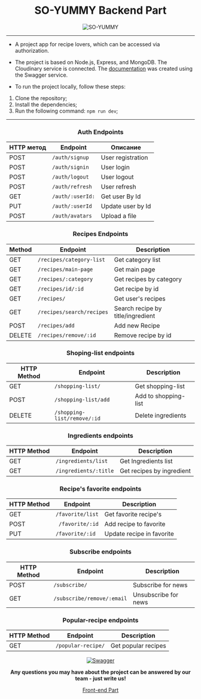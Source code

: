  <div align="center">

# SO-YUMMY Backend Part
![SO-YUMMY](https://res.cloudinary.com/dbcvume5y/image/upload/v1681084557/20230410025245_pc5btv.png)
</div>

---

- A project app for recipe lovers, which can be accessed via authorization.

- The project is based on Node.js, Express, and MongoDB. The Cloudinary service is connected. The [documentation](https://y-3wt8.onrender.com/api-docs/) was created using the Swagger service.

- To run the project locally, follow these steps:

1. Clone the repository;
2. Install the dependencies;
3. Run the following command: `npm run dev`;
----
<div align="center">

### Auth Endpoints

| HTTP метод | Endpoint                | Описание                        |
|-----------|------------------------|--------------------------------|
| POST      | `/auth/signup`           | User registration       |
| POST      | `/auth/signin`           | User login    |
| POST      | `/auth/logout`           | User logout       |
| POST      | `/auth/refresh`          | User refresh          |
| GET       | `/auth/:userId:`         | Get user By Id    |
| PUT       | `/auth/:userId`         | Update user by Id    |
| POST      | `/auth/avatars`          | Upload a file  |


### Recipes Endpoints

| Method | Endpoint                | Description                   |
| ------ | -----------------------| ----------------------------- |
| GET    | `/recipes/category-list` | Get category list             |
| GET    | `/recipes/main-page`     | Get main page                  |
| GET    | `/recipes/:category`    | Get recipes by category       |
| GET    | `/recipes/id/:id`       | Get recipe by id              |
| GET    | `/recipes/`              | Get user's recipes            |
| GET    | `/recipes/search/recipes`| Search recipe by title/ingredient |
| POST   | `/recipes/add`           | Add new Recipe                 |
| DELETE | `/recipes/remove/:id`   | Remove recipe by id            |




### Shoping-list endpoints      

HTTP Method | Endpoint                       | Description
-----------| ------------------------------| ----------------------------
GET        | `/shopping-list/`             | Get shopping-list
POST       | `/shopping-list/add`          | Add to shopping-list
DELETE     | `/shopping-list/remove/:id`  | Delete ingredients




### Ingredients endpoints

| HTTP Method                | Endpoint             | Description |
| -----------------------| ------------------------| ----------- |
|GET  | `/ingredients/list`     | Get Ingredients list         |
|GET  | `/ingredients/:title` | Get recipes by ingredient         |




### Recipe's favorite endpoints


| HTTP Method   | Endpoint   | Description   |
| -------------| ---------| --------------|
|GET    | `/favorite/list`   | Get favorite recipe's   |
|POST   |` /favorite/:id`   | Add recipe to favorite   |
|PUT    | `/favorite/:id`   | Update recipe in favorite   |




### Subscribe endpoints


| HTTP Method      | Endpoint          | Description |
|---------------|----------------------|-------------|
| POST | `/subscribe/`    | Subscribe for news        |
| GET | `/subscribe/remove/:email` | Unsubscribe for news         |


### Popular-recipe endpoints


HTTP Method | Endpoint | Description|
------------|----------|------------|
GET         | `/popular-recipe/` | Get popular recipes|



[![Swagger](https://res.cloudinary.com/dbcvume5y/image/upload/v1681079866/2023-04-10_013619_zh7eij.jpg)](https://y-3wt8.onrender.com/api-docs/)


**Any questions you may have about the project can be answered by our team - just write us!**

[Front-end Part](https://github.com/AnnaTsepilova/yummy-app-front)

</div>